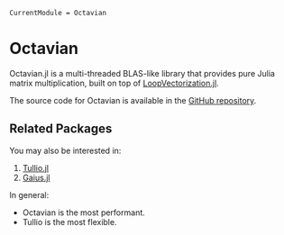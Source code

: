 ```@meta
CurrentModule = Octavian
```

# Octavian

Octavian.jl is a multi-threaded BLAS-like library that provides pure Julia
matrix multiplication, built on top of
[LoopVectorization.jl](https://github.com/chriselrod/LoopVectorization.jl).

The source code for Octavian is available in the
[GitHub repository](https://github.com/JuliaLinearAlgebra/Octavian.jl).

## Related Packages

You may also be interested in:
1. [Tullio.jl](https://github.com/mcabbott/Tullio.jl)
2. [Gaius.jl](https://github.com/MasonProtter/Gaius.jl)

In general:
- Octavian is the most performant.
- Tullio is the most flexible.
